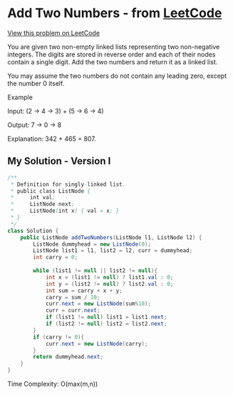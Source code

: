 # Add Two Numbers - from [LeetCode](https://leetcode.com)
[View this problem on LeetCode](https://leetcode.com/problems/add-two-numbers/description/)

You are given two non-empty linked lists representing two non-negative integers. The digits are stored in reverse order and each of their nodes contain a single digit. Add the two numbers and return it as a linked list.

You may assume the two numbers do not contain any leading zero, except the number 0 itself.

Example

Input: (2 -> 4 -> 3) + (5 -> 6 -> 4)

Output: 7 -> 0 -> 8

Explanation: 342 + 465 = 807.

## My Solution - Version I
```java
/**
 * Definition for singly-linked list.
 * public class ListNode {
 *     int val;
 *     ListNode next;
 *     ListNode(int x) { val = x; }
 * }
 */
class Solution {
    public ListNode addTwoNumbers(ListNode l1, ListNode l2) {
        ListNode dummyhead = new ListNode(0);
        ListNode list1 = l1, list2 = l2, curr = dummyhead;
        int carry = 0;
        
        while (list1 != null || list2 != null){
            int x = (list1 != null) ? list1.val : 0;
            int y = (list2 != null) ? list2.val : 0;
            int sum = carry + x + y;
            carry = sum / 10;
            curr.next = new ListNode(sum%10);
            curr = curr.next;
            if (list1 != null) list1 = list1.next;
            if (list2 != null) list2 = list2.next;
        }
        if (carry != 0){
            curr.next = new ListNode(carry);
        }
        return dummyhead.next;
    }
}
```

Time Complexity: O(max(m,n))

